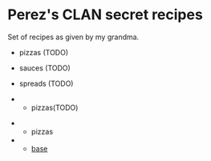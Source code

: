 # Perez's CLAN secret recipes

Set of recipes as given by my grandma.

- pizzas (TODO)
- sauces (TODO)
- spreads (TODO)

- * pizzas(TODO)
+ * pizzas
+   - [base](./pizzas/base.md)